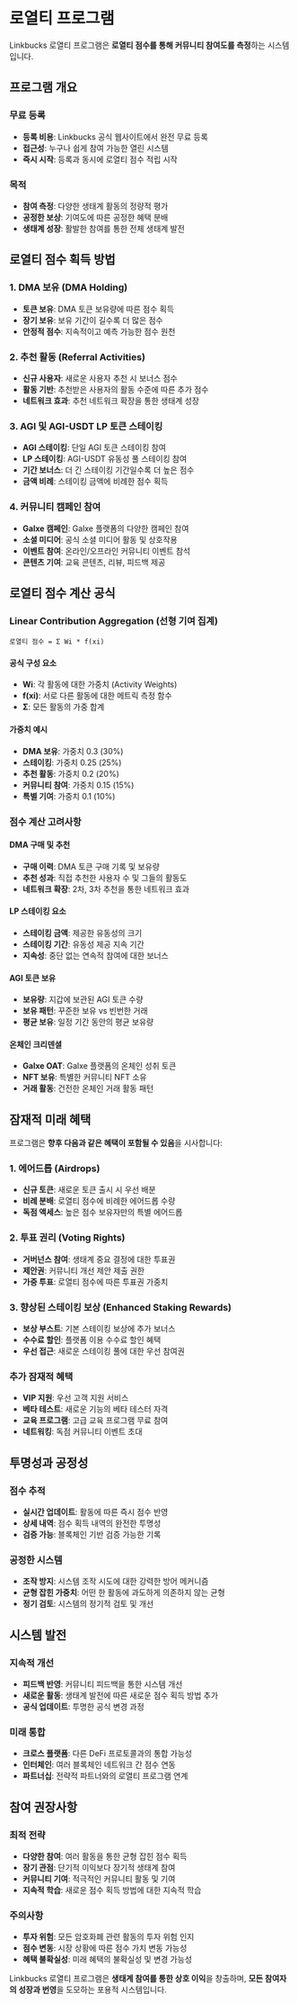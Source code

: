 # 로열티 프로그램

Linkbucks 로열티 프로그램은 **로열티 점수를 통해 커뮤니티 참여도를 측정**하는 시스템입니다.

## 프로그램 개요

### 무료 등록
- **등록 비용**: Linkbucks 공식 웹사이트에서 완전 무료 등록
- **접근성**: 누구나 쉽게 참여 가능한 열린 시스템
- **즉시 시작**: 등록과 동시에 로열티 점수 적립 시작

### 목적
- **참여 측정**: 다양한 생태계 활동의 정량적 평가
- **공정한 보상**: 기여도에 따른 공정한 혜택 분배
- **생태계 성장**: 활발한 참여를 통한 전체 생태계 발전

## 로열티 점수 획득 방법

### 1. DMA 보유 (DMA Holding)
- **토큰 보유**: DMA 토큰 보유량에 따른 점수 획득
- **장기 보유**: 보유 기간이 길수록 더 많은 점수
- **안정적 점수**: 지속적이고 예측 가능한 점수 원천

### 2. 추천 활동 (Referral Activities)
- **신규 사용자**: 새로운 사용자 추천 시 보너스 점수
- **활동 기반**: 추천받은 사용자의 활동 수준에 따른 추가 점수
- **네트워크 효과**: 추천 네트워크 확장을 통한 생태계 성장

### 3. AGI 및 AGI-USDT LP 토큰 스테이킹
- **AGI 스테이킹**: 단일 AGI 토큰 스테이킹 참여
- **LP 스테이킹**: AGI-USDT 유동성 풀 스테이킹 참여
- **기간 보너스**: 더 긴 스테이킹 기간일수록 더 높은 점수
- **금액 비례**: 스테이킹 금액에 비례한 점수 획득

### 4. 커뮤니티 캠페인 참여
- **Galxe 캠페인**: Galxe 플랫폼의 다양한 캠페인 참여
- **소셜 미디어**: 공식 소셜 미디어 활동 및 상호작용
- **이벤트 참여**: 온라인/오프라인 커뮤니티 이벤트 참석
- **콘텐츠 기여**: 교육 콘텐츠, 리뷰, 피드백 제공

## 로열티 점수 계산 공식

### Linear Contribution Aggregation (선형 기여 집계)
```
로열티 점수 = Σ Wi * f(xi)
```

#### 공식 구성 요소
- **Wi**: 각 활동에 대한 가중치 (Activity Weights)
- **f(xi)**: 서로 다른 활동에 대한 메트릭 측정 함수
- **Σ**: 모든 활동의 가중 합계

#### 가중치 예시
- **DMA 보유**: 가중치 0.3 (30%)
- **스테이킹**: 가중치 0.25 (25%)
- **추천 활동**: 가중치 0.2 (20%)
- **커뮤니티 참여**: 가중치 0.15 (15%)
- **특별 기여**: 가중치 0.1 (10%)

### 점수 계산 고려사항

#### DMA 구매 및 추천
- **구매 이력**: DMA 토큰 구매 기록 및 보유량
- **추천 성과**: 직접 추천한 사용자 수 및 그들의 활동도
- **네트워크 확장**: 2차, 3차 추천을 통한 네트워크 효과

#### LP 스테이킹 요소
- **스테이킹 금액**: 제공한 유동성의 크기
- **스테이킹 기간**: 유동성 제공 지속 기간
- **지속성**: 중단 없는 연속적 참여에 대한 보너스

#### AGI 토큰 보유
- **보유량**: 지갑에 보관된 AGI 토큰 수량
- **보유 패턴**: 꾸준한 보유 vs 빈번한 거래
- **평균 보유**: 일정 기간 동안의 평균 보유량

#### 온체인 크리덴셜
- **Galxe OAT**: Galxe 플랫폼의 온체인 성취 토큰
- **NFT 보유**: 특별한 커뮤니티 NFT 소유
- **거래 활동**: 건전한 온체인 거래 활동 패턴

## 잠재적 미래 혜택

프로그램은 **향후 다음과 같은 혜택이 포함될 수 있음**을 시사합니다:

### 1. 에어드롭 (Airdrops)
- **신규 토큰**: 새로운 토큰 출시 시 우선 배분
- **비례 분배**: 로열티 점수에 비례한 에어드롭 수량
- **독점 액세스**: 높은 점수 보유자만의 특별 에어드롭

### 2. 투표 권리 (Voting Rights)
- **거버넌스 참여**: 생태계 중요 결정에 대한 투표권
- **제안권**: 커뮤니티 개선 제안 제출 권한
- **가중 투표**: 로열티 점수에 따른 투표권 가중치

### 3. 향상된 스테이킹 보상 (Enhanced Staking Rewards)
- **보상 부스트**: 기본 스테이킹 보상에 추가 보너스
- **수수료 할인**: 플랫폼 이용 수수료 할인 혜택
- **우선 접근**: 새로운 스테이킹 풀에 대한 우선 참여권

### 추가 잠재적 혜택
- **VIP 지원**: 우선 고객 지원 서비스
- **베타 테스트**: 새로운 기능의 베타 테스터 자격
- **교육 프로그램**: 고급 교육 프로그램 무료 참여
- **네트워킹**: 독점 커뮤니티 이벤트 초대

## 투명성과 공정성

### 점수 추적
- **실시간 업데이트**: 활동에 따른 즉시 점수 반영
- **상세 내역**: 점수 획득 내역의 완전한 투명성
- **검증 가능**: 블록체인 기반 검증 가능한 기록

### 공정한 시스템
- **조작 방지**: 시스템 조작 시도에 대한 강력한 방어 메커니즘
- **균형 잡힌 가중치**: 어떤 한 활동에 과도하게 의존하지 않는 균형
- **정기 검토**: 시스템의 정기적 검토 및 개선

## 시스템 발전

### 지속적 개선
- **피드백 반영**: 커뮤니티 피드백을 통한 시스템 개선
- **새로운 활동**: 생태계 발전에 따른 새로운 점수 획득 방법 추가
- **공식 업데이트**: 투명한 공식 변경 과정

### 미래 통합
- **크로스 플랫폼**: 다른 DeFi 프로토콜과의 통합 가능성
- **인터체인**: 여러 블록체인 네트워크 간 점수 연동
- **파트너십**: 전략적 파트너와의 로열티 프로그램 연계

## 참여 권장사항

### 최적 전략
- **다양한 참여**: 여러 활동을 통한 균형 잡힌 점수 획득
- **장기 관점**: 단기적 이익보다 장기적 생태계 참여
- **커뮤니티 기여**: 적극적인 커뮤니티 활동 및 기여
- **지속적 학습**: 새로운 점수 획득 방법에 대한 지속적 학습

### 주의사항
- **투자 위험**: 모든 암호화폐 관련 활동의 투자 위험 인지
- **점수 변동**: 시장 상황에 따른 점수 가치 변동 가능성
- **혜택 불확실성**: 미래 혜택의 불확실성 및 변경 가능성

Linkbucks 로열티 프로그램은 **생태계 참여를 통한 상호 이익**을 창출하며, **모든 참여자의 성장과 번영**을 도모하는 포용적 시스템입니다.